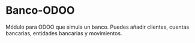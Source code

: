 # Banco-ODOO

Módulo para ODOO que simula un banco. Puedes añadir clientes, cuentas bancarias, entidades bancarias y movimientos.
